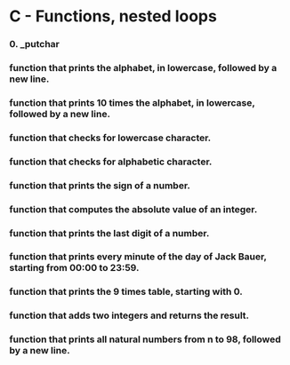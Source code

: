 # C - Functions, nested loops
### 0. _putchar
###  function that prints the alphabet, in lowercase, followed by a new line.
### function that prints 10 times the alphabet, in lowercase, followed by a new line.
###  function that checks for lowercase character.
### function that checks for alphabetic character.
###  function that prints the sign of a number.
###  function that computes the absolute value of an integer.
### function that prints the last digit of a number.
### function that prints every minute of the day of Jack Bauer, starting from 00:00 to 23:59.
### function that prints the 9 times table, starting with 0.
### function that adds two integers and returns the result.
### function that prints all natural numbers from n to 98, followed by a new line.
